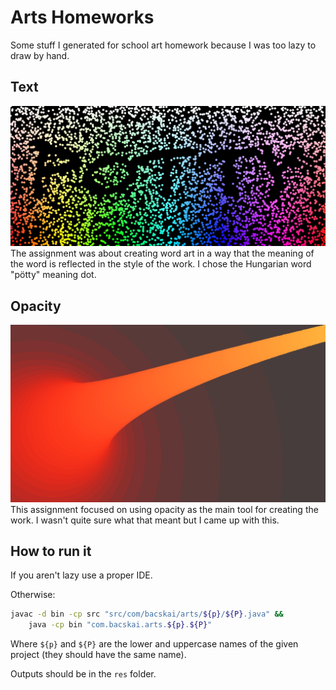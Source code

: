 
# Arts Homeworks

Some stuff I generated for school art homework because I was too lazy to draw by hand.

## Text
![Text assignment](res/text.png)
The assignment was about creating word art in a way that the meaning of the word is reflected in the style of the work. I chose the Hungarian word "pötty" meaning dot.

## Opacity
![Opacity assignment](res/opacity.png)
This assignment focused on using opacity as the main tool for creating the work. I wasn't quite sure what that meant but I came up with this.

## How to run it

If you aren't lazy use a proper IDE.

Otherwise:
```sh
javac -d bin -cp src "src/com/bacskai/arts/${p}/${P}.java" &&
    java -cp bin "com.bacskai.arts.${p}.${P}"
```
Where `${p}` and `${P}` are the lower and uppercase names of the given project (they should have the same name). 

Outputs should be in the `res` folder.
